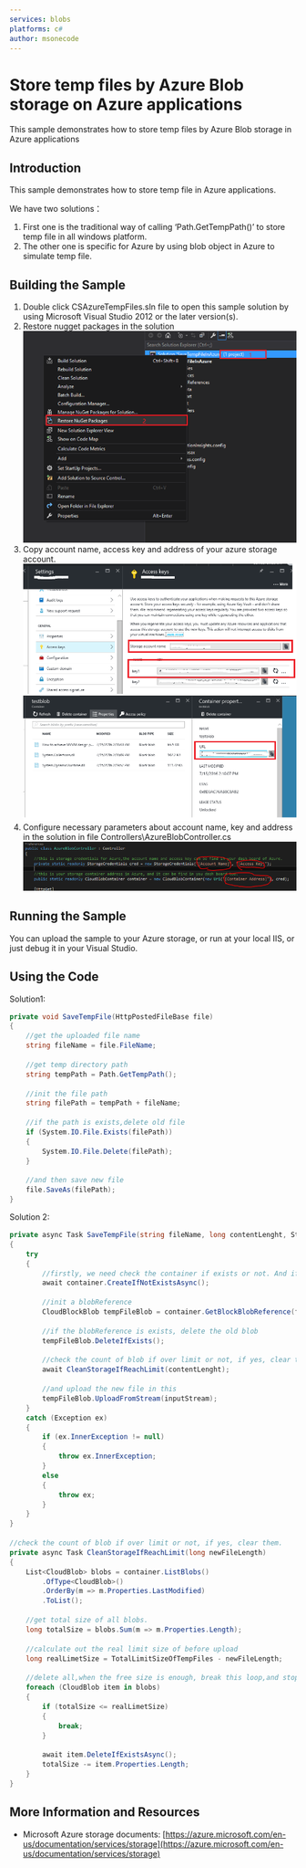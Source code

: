 ```yaml
---
services: blobs
platforms: c#
author: msonecode
---
```


# Store temp files by Azure Blob storage on Azure applications
This sample demonstrates how to store temp files by Azure Blob storage in Azure applications

## Introduction 
This sample demonstrates how to store temp file in Azure applications. 


We have two solutions： 

1. First one is the traditional way of calling ‘Path.GetTempPath()’ to store temp file in all windows platform. 
2. The other one is specific for Azure by using blob object in Azure to simulate temp file.  

## Building the Sample
1. Double click CSAzureTempFiles.sln file to open this sample solution by using Microsoft Visual Studio 2012 or the later version(s). 
2. Restore nugget packages in the solution 
![restore-nuget-package](images/restore-nuget-package.png)
3.	Copy account name, access key and address of your azure storage account.
![get-access-keys](images/get-access-keys.png)
![get-container-url](images/get-container-url.png)
4.	Configure necessary parameters about account name, key and address in the solution in file Controllers\AzureBlobController.cs
![config-AzureBlobController](images/config-AzureBlobController.png)

## Running the Sample
You can upload the sample to your Azure storage, or run at your local IIS, or just debug it in your Visual Studio.

## Using the Code
Solution1:
```cs
private void SaveTempFile(HttpPostedFileBase file)
{
    //get the uploaded file name
    string fileName = file.FileName;

    //get temp directory path
    string tempPath = Path.GetTempPath();

    //init the file path
    string filePath = tempPath + fileName;

    //if the path is exists,delete old file
    if (System.IO.File.Exists(filePath))
    {
        System.IO.File.Delete(filePath);
    }

    //and then save new file
    file.SaveAs(filePath);
}
```
Solution 2: 
```cs
private async Task SaveTempFile(string fileName, long contentLenght, Stream inputStream)
{
    try
    {
        //firstly, we need check the container if exists or not. And if not, we need to create one.
        await container.CreateIfNotExistsAsync();

        //init a blobReference
        CloudBlockBlob tempFileBlob = container.GetBlockBlobReference(fileName);

        //if the blobReference is exists, delete the old blob
        tempFileBlob.DeleteIfExists();

        //check the count of blob if over limit or not, if yes, clear them.
        await CleanStorageIfReachLimit(contentLenght);

        //and upload the new file in this
        tempFileBlob.UploadFromStream(inputStream);
    }
    catch (Exception ex)
    {
        if (ex.InnerException != null)
        {
            throw ex.InnerException;
        }
        else
        {
            throw ex;
        }
    }
}

//check the count of blob if over limit or not, if yes, clear them. 
private async Task CleanStorageIfReachLimit(long newFileLength)
{
    List<CloudBlob> blobs = container.ListBlobs()
        .OfType<CloudBlob>()
        .OrderBy(m => m.Properties.LastModified)
        .ToList();

    //get total size of all blobs.
    long totalSize = blobs.Sum(m => m.Properties.Length);

    //calculate out the real limit size of before upload
    long realLimetSize = TotalLimitSizeOfTempFiles - newFileLength;

    //delete all,when the free size is enough, break this loop,and stop delete blob anymore
    foreach (CloudBlob item in blobs)
    {
        if (totalSize <= realLimetSize)
        {
            break;
        }

        await item.DeleteIfExistsAsync();
        totalSize -= item.Properties.Length;
    }
} 
```
## More Information and Resources
- Microsoft Azure storage documents: [https://azure.microsoft.com/en-us/documentation/services/storage](https://azure.microsoft.com/en-us/documentation/services/storage)
